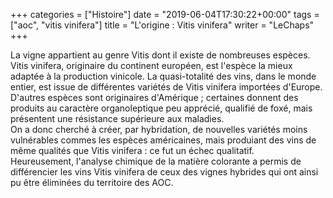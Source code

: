 +++
categories = ["Histoire"]
date = "2019-06-04T17:30:22+00:00"
tags = ["aoc", "vitis vinifera"] 
title = "L'origine : Vitis vinifera"
writer = "LeChaps"
+++

La vigne appartient au genre Vitis dont il existe de nombreuses espèces. Vitis vinifera, originaire du continent européen, est l'espèce la mieux adaptée à la production vinicole. La quasi-totalité des vins, dans le monde entier, est issue de différentes variétés de Vitis vinifera importées d'Europe. D'autres espèces sont originaires d'Amérique ; certaines donnent des produits au caractère organoleptique peu apprécié, qualifié de foxé, mais présentent une résistance supérieure aux maladies.  
On a donc cherché à créer, par hybridation, de nouvelles variétés moins vulnérables commes les espèces américaines, mais produiant des vins de même qualités que Vitis vinifera : ce fut un échec qualitatif.  
Heureusement, l'analyse chimique de la matière colorante a permis de différencier les vins Vitis vinifera de ceux des vignes hybrides qui ont ainsi pu être éliminées du territoire des AOC.
